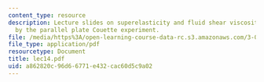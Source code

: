 ```yaml
---
content_type: resource
description: Lecture slides on superelasticity and fluid shear viscosity as measured
  by the parallel plate Couette experiment.
file: /media/https%3A/open-learning-course-data-rc.s3.amazonaws.com/3-032-mechanical-behavior-of-materials-fall-2007/a862820c96d66771e432cac60d5c9a02_lec14.pdf
file_type: application/pdf
resourcetype: Document
title: lec14.pdf
uid: a862820c-96d6-6771-e432-cac60d5c9a02
---
```

